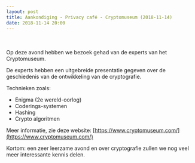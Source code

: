 ```yaml
---
layout: post
title: Aankondiging - Privacy café - Cryptomuseum (2018-11-14)
date: 2018-11-14 20:00
---
```

<BR/>
<BR/>
Op deze avond hebben we bezoek gehad van de experts van het Cryptomuseum. 

De experts hebben een uitgebreide presentatie gegeven over de geschiedenis van de ontwikkeling van de cryptografie. 

Technieken zoals:

- Enigma (2e wereld-oorlog)
- Coderings-systemen
- Hashing
- Crypto algoritmen

Meer informatie, zie deze website: [https://www.cryptomuseum.com/](https://www.cryptomuseum.com/)

Kortom: een zeer leerzame avond en over cryptografie zullen we nog veel meer interessante kennis delen. 